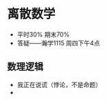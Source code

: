 <!-- 离散数学 -->
<meta name="viewport" content="width=device-width, initial-scale=1.0">

# 离散数学

- 平时30% 期末70%
- 答疑——瀚学1115 周四下午4点
  
## 数理逻辑

- 我正在说谎（悖论，不是命题）  
- 

